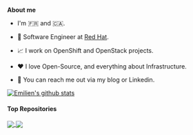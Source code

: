**About me**

- I'm 🇫🇷 and 🇨🇦.

- 💼 Software Engineer at [Red Hat](https://www.redhad.com).

- 📈 I work on OpenShift and OpenStack projects.

- ❤️ I love Open-Source, and everything about Infrastructure.

- 💬 You can reach me out via my blog or Linkedin.

<a href="https://github.com/anuraghazra/github-readme-stats"><img align="center" src="https://github-readme-stats.vercel.app/api?username=emilienm&show_icons=true&include_all_commits=true&theme=transparent&hide_border=true" alt="Emilien's github stats" /></a>
#### Top Repositories

<a href="https://github.com/gophercloud/gophercloud">
  <img align="center" src="https://github-readme-stats.vercel.app/api/pin/?username=gophercloud&repo=gophercloud&theme=transparent" />
</a>
<a href="https://github.com/kubernetes-sigs/cluster-api-provider-openstack">
  <img align="center" src="https://github-readme-stats.vercel.app/api/pin/?username=kubernetes-sigs&repo=cluster-api-provider-openstack&theme=transparent" />
</a>
